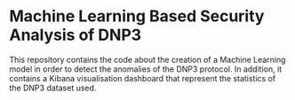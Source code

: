 # Machine Learning Based Security Analysis of DNP3 

This repository contains the code about the creation of a Machine Learning model in order to detect the anomalies of the DNP3 protocol. In addition, it contains a Kibana visualisation dashboard that represent the statistics of the DNP3 dataset used.
